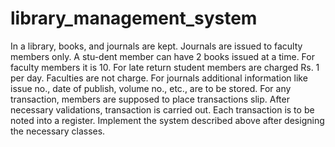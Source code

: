 # library_management_system

In a library, books, and journals are kept. Journals are issued to faculty members only. A stu-dent member can have 2 books issued at a time. For faculty members it is 10. For late return student members are charged Rs. 1 per day. Faculties are not charge. For journals additional information like issue no., date of publish, volume no., etc., are to be stored. For any transaction, members are supposed to place transactions slip. After necessary validations, transaction is carried out. Each transaction is to be noted into a register. Implement the system described above after designing the necessary classes.
